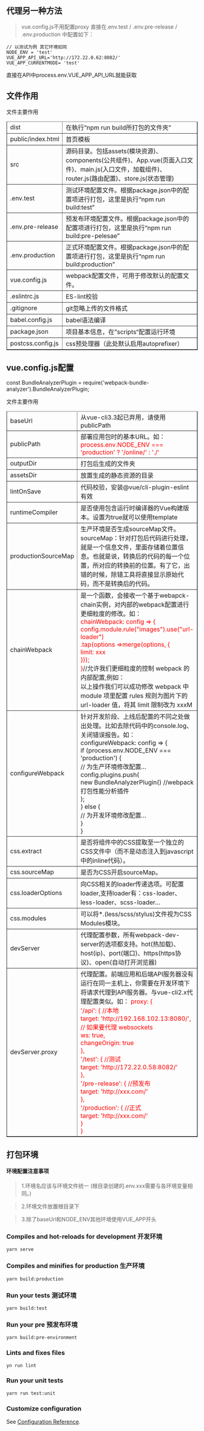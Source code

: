   ## 代理另一种方法
  > vue.config.js不用配置proxy
  > 直接在.env.test / .env.pre-release / .env.production 中配置如下：
  ```
  // 以测试为例 其它环境如同
  NODE_ENV = 'test'
  VUE_APP_API_URL='http://172.22.0.62:8082/'
  VUE_APP_CURRENTMODE= 'test'
  ```
  直接在API中process.env.VUE_APP_API_URL就能获取
  
  ## 文件作用
  <table border="1">
    <thead>
      <tr>文件</tr>
      <tr>主要作用</tr>
    </thead>
    <tbody>
      <tr>
        <td>dist</td>
        <td>在執行“npm run build所打包的文件夾”</td>
      </tr>
      <tr>
        <td>public/index.html</td>
        <td>首页模板</td>
      </tr>
      <tr>
        <td>src</td>
        <td>源码目录。包括assets(模块资源)、components(公共组件)、App.vue(页面入口文件)、main.js(入口文件，加载组件)、router.js(路由配置)、store.js(状态管理)</td>
      </tr>
      <tr>
        <td>.env.test</td>
        <td>测试环境配置文件。根据package.json中的配置项进行打包，这里是执行“npm run build:test”</td>
      </tr>
      <tr>
        <td>.env.pre-release</td>
        <td>预发布环境配置文件。根据package.json中的配置项进行打包，这里是执行“npm run build:pre-pelesae”</td>
      </tr>
      <tr>
        <td>.env.production</td>
        <td>正式环境配置文件。根据package.json中的配置项进行打包，这里是执行“npm run build:production”</td>
      </tr>
      <tr>
        <td>vue.config.js</td>
        <td>webpack配置文件，可用于修改默认的配置文件。</td>
      </tr>
      <tr>
        <td>.eslintrc.js</td>
        <td>ES-lint校验</td>
      </tr>
      <tr>
        <td>.gitignore</td>
        <td>git忽略上传的文件格式</td>
      </tr>
      <tr>
        <td>babel.config.js</td>
        <td>babel语法编译</td>
      </tr>
      <tr>
        <td>package.json</td>
        <td>项目基本信息，在”scripts“配置运行环境</td>
      </tr>
      <tr>
        <td>postcss.config.js</td>
        <td>css预处理器（此处默认启用autoprefixer）</td>
      </tr>
    </tbody>
  </table>


## vue.config.js配置
const BundleAnalyzerPlugin = require('webpack-bundle-analyzer').BundleAnalyzerPlugin;
<table border="1">
    <thead>
      <tr>文件</tr>
      <tr>主要作用</tr>
    </thead>
    <tbody>
      <tr>
        <td>baseUrl</td>
        <td>从vue-cli3.3起已弃用，请使用publicPath</td>
      </tr>
      <tr>
        <td>publicPath</td>
        <td>部署应用包时的基本URL。如：<span style="color:red;">process.env.NODE_ENV === 'production' ? '/online/' : './'</span></td>
      </tr>
      <tr>
        <td>outputDir</td>
        <td>打包后生成的文件夹</td>
      </tr>
      <tr>
        <td>assetsDir</td>
        <td>放置生成的静态资源的目录</td>
      </tr>
      <tr>
        <td>lintOnSave</td>
        <td>代码校验，安装@vue/cli-plugin-eslint有效</td>
      </tr>
      <tr>
        <td>runtimeCompiler</td>
        <td>是否使用包含运行时编译器的Vue构建版本。设置为true就可以使用template</td>
      </tr>
      <tr>
        <td>productionSourceMap</td>
        <td>生产环境是否生成sourceMap文件。<br />
          sourceMap：针对打包后代码进行处理，就是一个信息文件，里面存储着位置信息。也就是说，转换后的代码的每一个位置，所对应的转换前的位置。有了它，出错的时候，除错工具将直接显示原始代码，而不是转换后的代码。</td>
      </tr>
      <tr>
        <td>chainWebpack</td>
        <td>是一个函数，会接收一个基于webapck-chain实例，对内部的webpack配置进行更细粒度的修改。如：<br /><span style="color:red;">chainWebpack: config
            => {<br />
            config.module.rule("images").use("url-loader")<br />
            .tap(options =>merge(options, {<br />
            limit: xxx<br />
            }));<br />
            }</span>//允许我们更细粒度的控制 webpack 的内部配置,例如：<br />以上操作我们可以成功修改 webpack 中 module 项里配置 rules 规则为图片下的 url-loader
          值，将其 limit 限制改为 xxxM</td>
      </tr>
      <tr>
        <td>configureWebpack</td>
        <td>针对开发阶段、上线后配置的不同之处做出处理。比如去除代码中的console.log、关闭错误报告。如：<br /><span></span>
          configureWebpack: config => {<br />
          if (process.env.NODE_ENV === 'production') {<br />
          // 为生产环境修改配置...<br />
                config.plugins.push(<br />
                    new BundleAnalyzerPlugin() //webpack打包性能分析插件 <br />      
                );<br />
          } else {<br />
          // 为开发环境修改配置...<br />
          }<br />
          }<br />
          </span></td>
      </tr>
      <tr>
        <td>css.extract</td>
        <td>是否将组件中的CSS提取至一个独立的CSS文件中（而不是动态注入到javascript中的inline代码）。</td>
      </tr>
      <tr>
        <td>css.sourceMap</td>
        <td>是否为CSS开启sourceMap。</td>
      </tr>
      <tr>
        <td>css.loaderOptions</td>
        <td>向CSS相关的loader传递选项。可配置loader,支持loader有：css-loader、less-loader、scss-loader...</td>
      </tr>
      <tr>
        <td>css.modules</td>
        <td>可以将*.(less/scss/stylus)文件视为CSS Modules模块。</td>
      </tr>
      <tr>
        <td>devServer</td>
        <td>代理配置参数，所有webpack-dev-server的选项都支持。hot(热加载)、host(ip)、port(端口)、https(https协议)、open(自动打开浏览器)</td>
      </tr>
      <tr>
        <td>devServer.proxy</td>
        <td>代理配置。前端应用和后端API服务器没有运行在同一主机上，你需要在开发环境下将请求代理到API服务器。与vue-cli2.x代理配置类似。如：<span style="color:red;">
            proxy: {<br/>
            '/api': { //本地<br/>
            target: 'http://192.168.102.13:8080/',<br/>
            // 如果要代理 websockets<br/>
            ws: true,<br/>
            changeOrigin: true<br/>
            },<br/>
            '/test': { //测试<br/>
            target: 'http://172.22.0.58:8082/'<br/>
            },<br/>
            '/pre-release': { //预发布<br/>
            target: 'http://xxx.com/'<br/>
            },<br/>
            '/production': { //正式<br/>
            target: 'http://xxx.com/'<br/>
            }<br/>
            }<br/>
          </span></td>
      </tr>
    </tbody>
  </table>
  
## 打包环境
#### 环境配置注意事项
> 1.环境名应该与环境文件统一 (根目录创建的.env.xxx需要与各环境变量相同。)

> 2.环境文件放置根目录下

> 3.除了baseUrl和NODE_ENV其他环境使用VUE_APP开头  


### Compiles and hot-reloads for development   开发环境
```
yarn serve
```

### Compiles and minifies for production  生产环境
```
yarn build:production 
```

### Run your tests       测试环境     
```
yarn build:test
```

### Run your pre       预发布环境     
```
yarn build:pre-environment
```

### Lints and fixes files
```
yn run lint
```

### Run your unit tests
```
yarn run test:unit
```



### Customize configuration
See [Configuration Reference](https://cli.vuejs.org/config/).
